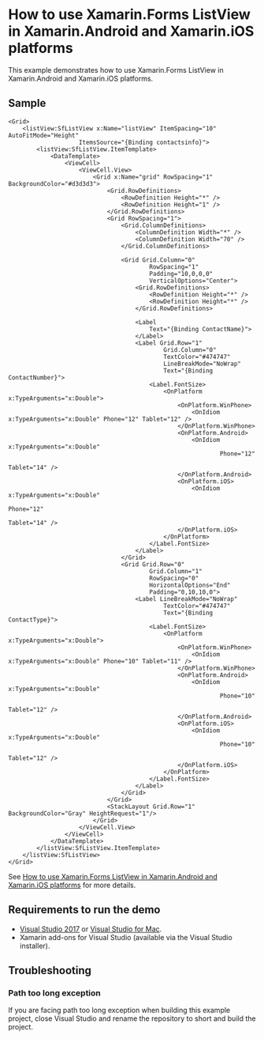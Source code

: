 # How to use Xamarin.Forms ListView in Xamarin.Android and Xamarin.iOS platforms
This example demonstrates how to use Xamarin.Forms ListView in Xamarin.Android and Xamarin.iOS platforms.

## Sample

```xaml
<Grid>
    <listView:SfListView x:Name="listView" ItemSpacing="10" AutoFitMode="Height"
                    ItemsSource="{Binding contactsinfo}">
        <listView:SfListView.ItemTemplate>
            <DataTemplate>
                <ViewCell>
                    <ViewCell.View>
                        <Grid x:Name="grid" RowSpacing="1" BackgroundColor="#d3d3d3">
                            <Grid.RowDefinitions>
                                <RowDefinition Height="*" />
                                <RowDefinition Height="1" />
                            </Grid.RowDefinitions>
                            <Grid RowSpacing="1">
                                <Grid.ColumnDefinitions>
                                    <ColumnDefinition Width="*" />
                                    <ColumnDefinition Width="70" />
                                </Grid.ColumnDefinitions>

                                <Grid Grid.Column="0"
                                        RowSpacing="1"
                                        Padding="10,0,0,0"
                                        VerticalOptions="Center">
                                    <Grid.RowDefinitions>
                                        <RowDefinition Height="*" />
                                        <RowDefinition Height="*" />
                                    </Grid.RowDefinitions>

                                    <Label 
                                        Text="{Binding ContactName}">
                                    </Label>
                                    <Label Grid.Row="1"
                                            Grid.Column="0"
                                            TextColor="#474747"
                                            LineBreakMode="NoWrap"
                                            Text="{Binding ContactNumber}">
                                        <Label.FontSize>
                                            <OnPlatform x:TypeArguments="x:Double">
                                                <OnPlatform.WinPhone>
                                                    <OnIdiom x:TypeArguments="x:Double" Phone="12" Tablet="12" />
                                                </OnPlatform.WinPhone>
                                                <OnPlatform.Android>
                                                    <OnIdiom x:TypeArguments="x:Double"
                                                            Phone="12"
                                                            Tablet="14" />
                                                </OnPlatform.Android>
                                                <OnPlatform.iOS>
                                                    <OnIdiom x:TypeArguments="x:Double"
                                                                        Phone="12"
                                                                        Tablet="14" />
                                                </OnPlatform.iOS>
                                            </OnPlatform>
                                        </Label.FontSize>
                                    </Label>
                                </Grid>
                                <Grid Grid.Row="0"
                                        Grid.Column="1"
                                        RowSpacing="0"
                                        HorizontalOptions="End"
                                        Padding="0,10,10,0">
                                    <Label LineBreakMode="NoWrap"
                                            TextColor="#474747"
                                            Text="{Binding ContactType}">
                                        <Label.FontSize>
                                            <OnPlatform x:TypeArguments="x:Double">
                                                <OnPlatform.WinPhone>
                                                    <OnIdiom x:TypeArguments="x:Double" Phone="10" Tablet="11" />
                                                </OnPlatform.WinPhone>
                                                <OnPlatform.Android>
                                                    <OnIdiom x:TypeArguments="x:Double"
                                                            Phone="10"
                                                            Tablet="12" />
                                                </OnPlatform.Android>
                                                <OnPlatform.iOS>
                                                    <OnIdiom x:TypeArguments="x:Double"
                                                            Phone="10"
                                                            Tablet="12" />
                                                </OnPlatform.iOS>
                                            </OnPlatform>
                                        </Label.FontSize>
                                    </Label>
                                </Grid>
                            </Grid>
                            <StackLayout Grid.Row="1" BackgroundColor="Gray" HeightRequest="1"/>
                        </Grid>
                    </ViewCell.View>
                </ViewCell>
            </DataTemplate>
        </listView:SfListView.ItemTemplate>
    </listView:SfListView>
</Grid>
```

See [How to use Xamarin.Forms ListView in Xamarin.Android and Xamarin.iOS platforms](https://www.syncfusion.com/kb/9392/how-to-use-xamarin-forms-listview-in-xamarin-android-and-xamarin-ios-platforms) for more details.
## <a name="requirements-to-run-the-demo"></a>Requirements to run the demo ##

* [Visual Studio 2017](https://visualstudio.microsoft.com/downloads/) or [Visual Studio for Mac](https://visualstudio.microsoft.com/vs/mac/).
* Xamarin add-ons for Visual Studio (available via the Visual Studio installer).

## <a name="troubleshooting"></a>Troubleshooting ##
### Path too long exception
If you are facing path too long exception when building this example project, close Visual Studio and rename the repository to short and build the project.
